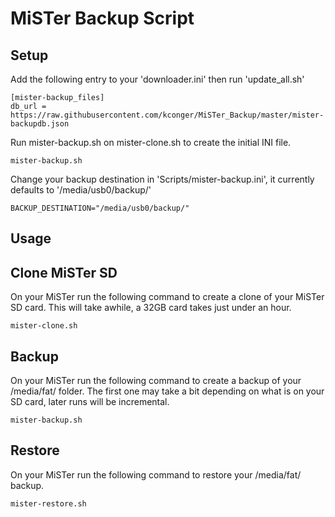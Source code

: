 # MiSTer Backup Script

Setup
-------
Add the following entry to your 'downloader.ini' then run 'update_all.sh'
```
[mister-backup_files]
db_url = https://raw.githubusercontent.com/kconger/MiSTer_Backup/master/mister-backupdb.json
```

Run mister-backup.sh on mister-clone.sh to create the initial INI file.
```
mister-backup.sh
```

Change your backup destination in 'Scripts/mister-backup.ini', it currently defaults to '/media/usb0/backup/'
```
BACKUP_DESTINATION="/media/usb0/backup/"
```

Usage
-------
Clone MiSTer SD
-------
On your MiSTer run the following command to create a clone of your MiSTer SD card. This will take awhile, a 32GB card takes just under an hour.
```
mister-clone.sh
```

Backup
-------
On your MiSTer run the following command to create a backup of your /media/fat/ folder. The first one may take a bit depending on what is on your SD card, later runs will be incremental.
```
mister-backup.sh
```

Restore
-------
On your MiSTer run the following command to restore your /media/fat/ backup.
```
mister-restore.sh
```